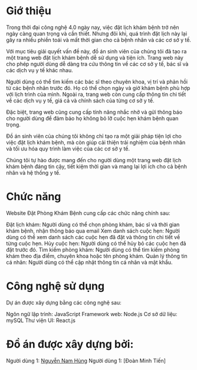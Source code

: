 # Giớ thiệu
Trong thời đại công nghệ 4.0 ngày nay, việc đặt lịch khám bệnh trở nên ngày càng quan trọng và cần thiết. Nhưng đôi khi, quá trình đặt lịch này lại gây ra nhiều phiền toái và mất thời gian cho cả bệnh nhân và các cơ sở y tế.

Với mục tiêu giải quyết vấn đề này, đồ án sinh viên của chúng tôi đã tạo ra một trang web đặt lịch khám bệnh dễ sử dụng và tiện ích. Trang web này cho phép người dùng dễ dàng tra cứu thông tin về các cơ sở y tế, bác sĩ và các dịch vụ y tế khác nhau.

Người dùng có thể tìm kiếm các bác sĩ theo chuyên khoa, vị trí và phản hồi từ các bệnh nhân trước đó. Họ có thể chọn ngày và giờ khám bệnh phù hợp với lịch trình của mình. Ngoài ra, trang web còn cung cấp thông tin chi tiết về các dịch vụ y tế, giá cả và chính sách của từng cơ sở y tế.

Đặc biệt, trang web cũng cung cấp tính năng nhắc nhở và gửi thông báo cho người dùng để đảm bảo họ không bỏ lỡ cuộc hẹn khám bệnh quan trọng.

Đồ án sinh viên của chúng tôi không chỉ tạo ra một giải pháp tiện lợi cho việc đặt lịch khám bệnh, mà còn giúp cải thiện trải nghiệm của bệnh nhân và tối ưu hóa quy trình làm việc của các cơ sở y tế.

Chúng tôi tự hào được mang đến cho người dùng một trang web đặt lịch khám bệnh đáng tin cậy, tiết kiệm thời gian và mang lại lợi ích cho cả bệnh nhân và hệ thống y tế.



# Chức năng
Website Đặt Phòng Khám Bệnh cung cấp các chức năng chính sau:

Đặt lịch khám: Người dùng có thể chọn phòng khám, bác sĩ và thời gian khám bệnh, nhận thông báo qua email
Xem danh sách cuộc hẹn: Người dùng có thể xem danh sách các cuộc hẹn đã đặt và thông tin chi tiết về từng cuộc hẹn.
Hủy cuộc hẹn: Người dùng có thể hủy bỏ các cuộc hẹn đã đặt trước đó.
Tìm kiếm phòng khám: Người dùng có thể tìm kiếm phòng khám theo địa điểm, chuyên khoa hoặc tên phòng khám.
Quản lý thông tin cá nhân: Người dùng có thể cập nhật thông tin cá nhân và mật khẩu.

# Công nghệ sử dụng
Dự án được xây dựng bằng các công nghệ sau:

Ngôn ngữ lập trình: JavaScript
Framework web: Node.js
Cơ sở dữ liệu: mySQL
Thư viện UI: React.js

# Đồ án được xây dựng bởi:

Người dùng 1: [Nguyễn Nam Hùng](https://namhung.id.vn)
Người dùng 1: [Đoàn Minh Tiến‌]
